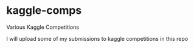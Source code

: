 # kaggle-comps
Various Kaggle Competitions

I will upload some of my submissions to kaggle competitions in this repo
